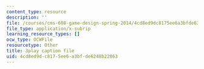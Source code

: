 ```yaml
---
content_type: resource
description: ''
file: /courses/cms-608-game-design-spring-2014/4cd8ed9dc8175ee6a3bfde6248b22863_1506650.vtt
file_type: application/x-subrip
learning_resource_types: []
ocw_type: OCWFile
resourcetype: Other
title: 3play caption file
uid: 4cd8ed9d-c817-5ee6-a3bf-de6248b22863
---
```

